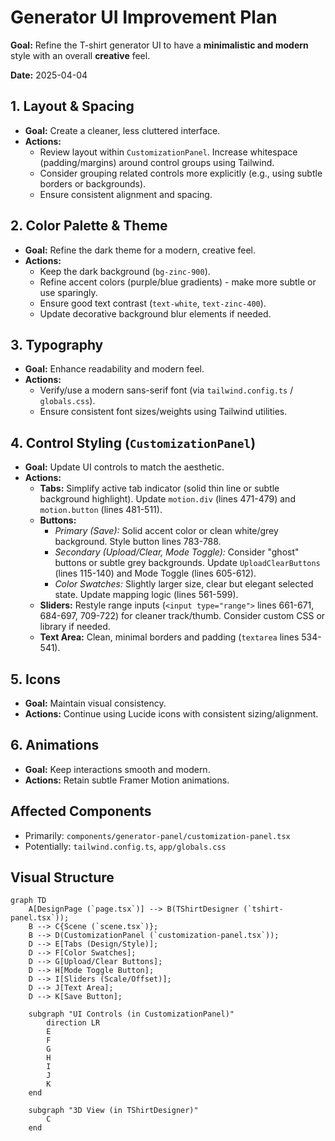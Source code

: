 # Generator UI Improvement Plan

**Goal:** Refine the T-shirt generator UI to have a **minimalistic and modern** style with an overall **creative** feel.

**Date:** 2025-04-04

## 1. Layout & Spacing

- **Goal:** Create a cleaner, less cluttered interface.
- **Actions:**
  - Review layout within `CustomizationPanel`. Increase whitespace (padding/margins) around control groups using Tailwind.
  - Consider grouping related controls more explicitly (e.g., using subtle borders or backgrounds).
  - Ensure consistent alignment and spacing.

## 2. Color Palette & Theme

- **Goal:** Refine the dark theme for a modern, creative feel.
- **Actions:**
  - Keep the dark background (`bg-zinc-900`).
  - Refine accent colors (purple/blue gradients) - make more subtle or use sparingly.
  - Ensure good text contrast (`text-white`, `text-zinc-400`).
  - Update decorative background blur elements if needed.

## 3. Typography

- **Goal:** Enhance readability and modern feel.
- **Actions:**
  - Verify/use a modern sans-serif font (via `tailwind.config.ts` / `globals.css`).
  - Ensure consistent font sizes/weights using Tailwind utilities.

## 4. Control Styling (`CustomizationPanel`)

- **Goal:** Update UI controls to match the aesthetic.
- **Actions:**
  - **Tabs:** Simplify active tab indicator (solid thin line or subtle background highlight). Update `motion.div` (lines 471-479) and `motion.button` (lines 481-511).
  - **Buttons:**
    - _Primary (Save):_ Solid accent color or clean white/grey background. Style button lines 783-788.
    - _Secondary (Upload/Clear, Mode Toggle):_ Consider "ghost" buttons or subtle grey backgrounds. Update `UploadClearButtons` (lines 115-140) and Mode Toggle (lines 605-612).
    - _Color Swatches:_ Slightly larger size, clear but elegant selected state. Update mapping logic (lines 561-599).
  - **Sliders:** Restyle range inputs (`<input type="range">` lines 661-671, 684-697, 709-722) for cleaner track/thumb. Consider custom CSS or library if needed.
  - **Text Area:** Clean, minimal borders and padding (`textarea` lines 534-541).

## 5. Icons

- **Goal:** Maintain visual consistency.
- **Actions:** Continue using Lucide icons with consistent sizing/alignment.

## 6. Animations

- **Goal:** Keep interactions smooth and modern.
- **Actions:** Retain subtle Framer Motion animations.

## Affected Components

- Primarily: `components/generator-panel/customization-panel.tsx`
- Potentially: `tailwind.config.ts`, `app/globals.css`

## Visual Structure

```mermaid
graph TD
    A[DesignPage (`page.tsx`)] --> B(TShirtDesigner (`tshirt-panel.tsx`));
    B --> C{Scene (`scene.tsx`)};
    B --> D(CustomizationPanel (`customization-panel.tsx`));
    D --> E[Tabs (Design/Style)];
    D --> F[Color Swatches];
    D --> G[Upload/Clear Buttons];
    D --> H[Mode Toggle Button];
    D --> I[Sliders (Scale/Offset)];
    D --> J[Text Area];
    D --> K[Save Button];

    subgraph "UI Controls (in CustomizationPanel)"
        direction LR
        E
        F
        G
        H
        I
        J
        K
    end

    subgraph "3D View (in TShirtDesigner)"
        C
    end
```
